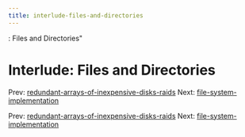 ```yaml
---
title: interlude-files-and-directories
---
```


: Files and Directories"

# Interlude: Files and Directories

Prev:
[redundant-arrays-of-inexpensive-disks-raids](redundant-arrays-of-inexpensive-disks-raids.md)
Next:
[file-system-implementation](file-system-implementation.md)

Prev:
[redundant-arrays-of-inexpensive-disks-raids](redundant-arrays-of-inexpensive-disks-raids.md)
Next:
[file-system-implementation](file-system-implementation.md)
